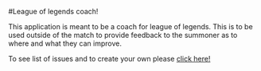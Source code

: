#League of legends coach!

This application is meant to be a coach for league of legends. This is to be used
outside of the match to provide feedback to the summoner as to where and what they
can improve.


To see list of issues and to create your own please [click here!](https://github.com/hibooboo2/LeagueApp/issues)
